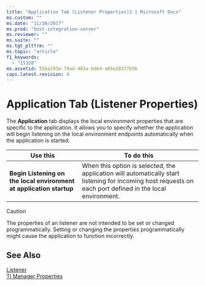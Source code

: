```yaml
---
title: "Application Tab (Listener Properties)2 | Microsoft Docs"
ms.custom: ""
ms.date: "11/30/2017"
ms.prod: "host-integration-server"
ms.reviewer: ""
ms.suite: ""
ms.tgt_pltfrm: ""
ms.topic: "article"
f1_keywords: 
  - "15328"
ms.assetid: 55ba293e-74ad-401a-bd64-a65e20377b5b
caps.latest.revision: 4
---
```

# Application Tab (Listener Properties)
The **Application** tab displays the local environment properties that are specific to the application. It allows you to specify whether the application will begin listening on the local environment endpoints automatically when the application is started.  
  
|Use this|To do this|  
|--------------|----------------|  
|**Begin Listening on the local environment at application startup**|When this option is selected, the application will automatically start listening for incoming host requests on each port defined in the local environment.|  
  
> [!CAUTION]
>  The properties of an listener are not intended to be set or changed programmatically. Setting or changing the properties programmatically might cause the application to function incorrectly.  
  
## See Also  
 [Listener](../core/listener1.md)   
 [TI Manager Properties](../core/ti-manager-properties1.md)